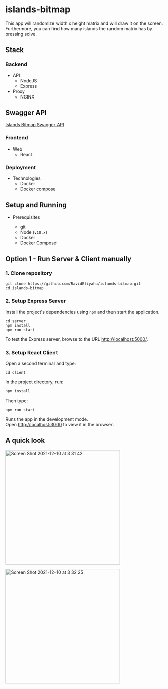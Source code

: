 # islands-bitmap
This app will randomize width x height matrix and will draw it on the screen. <br>
Furthermore, you can find how many islands the random matrix has by pressing solve.<br>

## Stack

### Backend

- API
  - NodeJS
  - Express
- Proxy
  - NGINX

## Swagger API
[Islands Bitmap Swagger API](https://app.swaggerhub.com/apis-docs/ravid-eliyahu/islands-bitmap/1.0.0)

### Frontend

- Web
  - React

### Deployment

- Technologies
  - Docker
  - Docker compose

## Setup and Running

- Prerequisites

  - git
  - Node (`v10.x`)
  - Docker
  - Docker Compose

## Option 1 - Run Server & Client manually
### 1. Clone repository 
```
git clone https://github.com/RavidEliyahu/islands-bitmap.git
cd islands-bitmap
```
### 2. Setup Express Server
Install the project's dependencies using `npm` and then start the application.
```
cd server
npm install
npm run start
```
To test the Express server, browse to the URL [http://localhost:5000/](http://localhost:5000/).

### 3. Setup React Client
Open a second terminal and type:
```
cd client
```
In the project directory, run:
```
npm install
```
Then type:
```
npm run start
```
Runs the app in the development mode.<br>
Open [http://localhost:3000](http://localhost:3000) to view it in the browser.

## A quick look
<img width="363" alt="Screen Shot 2021-12-10 at 3 31 42" src="https://user-images.githubusercontent.com/46108499/145502115-f9a69835-7a74-426a-8a2c-c9dd781dd4c6.png"><br>

<img width="363" alt="Screen Shot 2021-12-10 at 3 32 25" src="https://user-images.githubusercontent.com/46108499/145502157-2a873d41-10e1-46e2-80ff-bdfbfa80b8dd.png">

